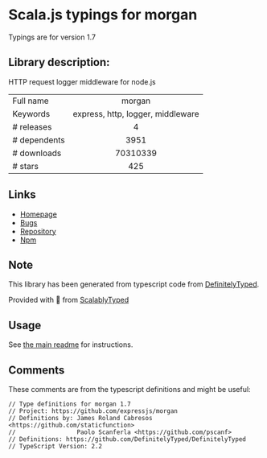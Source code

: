 
# Scala.js typings for morgan

Typings are for version 1.7

## Library description:
HTTP request logger middleware for node.js

|                    |                 |
| ------------------ | :-------------: |
| Full name          | morgan |
| Keywords           | express, http, logger, middleware |
| # releases         | 4 |
| # dependents       | 3951 |
| # downloads        | 70310339 |
| # stars            | 425 |

## Links
- [Homepage](https://github.com/expressjs/morgan#readme)
- [Bugs](https://github.com/expressjs/morgan/issues)
- [Repository](https://github.com/expressjs/morgan)
- [Npm](https://www.npmjs.com/package/morgan)
    


## Note
This library has been generated from typescript code from [DefinitelyTyped](https://definitelytyped.org).

Provided with :purple_heart: from [ScalablyTyped](https://github.com/oyvindberg/ScalablyTyped)

## Usage
See [the main readme](../../readme.md) for instructions.

## Comments

These comments are from the typescript definitions and might be useful:
```
// Type definitions for morgan 1.7
// Project: https://github.com/expressjs/morgan
// Definitions by: James Roland Cabresos <https://github.com/staticfunction>
//                 Paolo Scanferla <https://github.com/pscanf>
// Definitions: https://github.com/DefinitelyTyped/DefinitelyTyped
// TypeScript Version: 2.2

```


